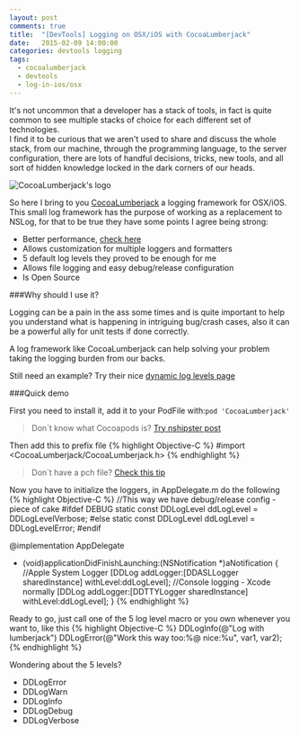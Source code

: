 ```yaml
---
layout: post
comments: true
title:  "[DevTools] Logging on OSX/iOS with CocoaLumberjack"
date:   2015-02-09 14:00:00
categories: devtools logging
tags:
  - cocoalumberjack
  - devtools
  - log-in-ios/osx
---
```

It's not uncommon that a developer has a stack of tools, in fact is quite common to see multiple stacks of choice for each different set of technologies.  
I find it to be curious that we aren't used to share and discuss the whole stack, from our machine, through the programming language, to the server configuration, there are lots of handful decisions, tricks, new tools, and all sort of hidden knowledge locked in the dark corners of our heads.


![CocoaLumberjack's logo](https://github.com/CocoaLumberjack/CocoaLumberjack/raw/master/LumberjackLogo.png)  


So here I bring to you [CocoaLumberjack](https://github.com/CocoaLumberjack/CocoaLumberjack) a logging framework for OSX/iOS. This small log framework has the purpose of working as a replacement to NSLog, for that to be true they have some points I agree being strong:


* Better performance, [check here](https://github.com/CocoaLumberjack/CocoaLumberjack/blob/master/Documentation/Performance.md)
* Allows customization for multiple loggers and formatters
* 5 default log levels they proved to be enough for me
* Allows file logging and easy debug/release configuration
* Is Open Source

###Why should I use it?

Logging can be a pain in the ass some times and is quite important to help you understand what is happening in intriguing bug/crash cases, also it can be a powerful ally for unit tests if done correctly.

A log framework like CocoaLumberjack can help solving your problem taking the logging burden from our backs.

Still need an example? Try their nice [dynamic log levels page](https://github.com/CocoaLumberjack/CocoaLumberjack/blob/master/Documentation/DynamicLogLevels.md)

###Quick demo

First you need to install it, add it to your PodFile with:```pod 'CocoaLumberjack'```

> Don´t know what Cocoapods is? [Try nshipster post](http://nshipster.com/cocoapods/)

Then add this to prefix file
{% highlight Objective-C %}
#import <CocoaLumberjack/CocoaLumberjack.h>
{% endhighlight %}

> Don´t have a pch file? [Check this tip](https://gist.github.com/vnavarro/34fec19ecb6f7c5c2cc2)

Now you have to initialize the loggers, in AppDelegate.m do the following
{% highlight Objective-C %}
//This way we have debug/release config - piece of cake
#ifdef DEBUG
static const DDLogLevel ddLogLevel = DDLogLevelVerbose;
#else
static const DDLogLevel ddLogLevel = DDLogLevelError;
#endif

@implementation AppDelegate

- (void)applicationDidFinishLaunching:(NSNotification *)aNotification {
  //Apple System Logger
  [DDLog addLogger:[DDASLLogger sharedInstance] withLevel:ddLogLevel];
  //Console logging - Xcode normally
  [DDLog addLogger:[DDTTYLogger sharedInstance] withLevel:ddLogLevel];
}
{% endhighlight %}

Ready to go, just call one of the 5 log level macro or you own whenever you want to, like this
{% highlight Objective-C %}
DDLogInfo(@"Log with lumberjack")
DDLogError(@"Work this way too:%@ nice:%u", var1, var2);
{% endhighlight %}

Wondering about the 5 levels?  


* DDLogError
* DDLogWarn
* DDLogInfo
* DDLogDebug
* DDLogVerbose
